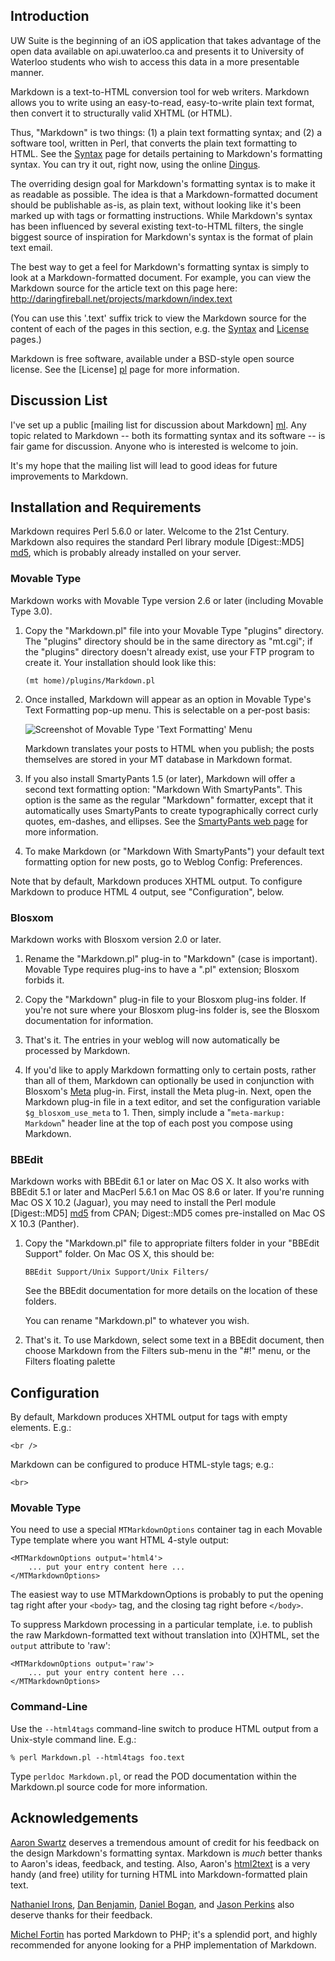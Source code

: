 Introduction
------------

UW Suite is the beginning of an iOS application that takes advantage of the open data available on api.uwaterloo.ca and presents it to University of Waterloo students who wish to access this data in a more presentable manner.

Markdown is a text-to-HTML conversion tool for web writers. Markdown
allows you to write using an easy-to-read, easy-to-write plain text
format, then convert it to structurally valid XHTML (or HTML).

Thus, "Markdown" is two things: (1) a plain text formatting syntax;
and (2) a software tool, written in Perl, that converts the plain text
formatting to HTML. See the [Syntax][] page for details pertaining to
Markdown's formatting syntax. You can try it out, right now, using the
online [Dingus][].

  [syntax]: /projects/markdown/syntax
  [dingus]: /projects/markdown/dingus

The overriding design goal for Markdown's formatting syntax is to make
it as readable as possible. The idea is that a Markdown-formatted
document should be publishable as-is, as plain text, without looking
like it's been marked up with tags or formatting instructions. While
Markdown's syntax has been influenced by several existing text-to-HTML
filters, the single biggest source of inspiration for Markdown's
syntax is the format of plain text email.

The best way to get a feel for Markdown's formatting syntax is simply
to look at a Markdown-formatted document. For example, you can view
the Markdown source for the article text on this page here:
<http://daringfireball.net/projects/markdown/index.text>

(You can use this '.text' suffix trick to view the Markdown source for
the content of each of the pages in this section, e.g. the
[Syntax][s_src] and [License][l_src] pages.)

  [s_src]: /projects/markdown/syntax.text
  [l_src]: /projects/markdown/license.text

Markdown is free software, available under a BSD-style open source
license. See the [License] [pl] page for more information.

  [pl]: /projects/markdown/license


Discussion List <a id="discussion-list" />
---------------

I've set up a public [mailing list for discussion about Markdown] [ml].
Any topic related to Markdown -- both its formatting syntax and
its software -- is fair game for discussion. Anyone who is interested
is welcome to join.

It's my hope that the mailing list will lead to good ideas for future
improvements to Markdown.

  [ml]: http://six.pairlist.net/mailman/listinfo/markdown-discuss


Installation and Requirements <a id="install" />
-----------------------------

Markdown requires Perl 5.6.0 or later. Welcome to the 21st Century.
Markdown also requires the standard Perl library module [Digest::MD5]
[md5], which is probably already installed on your server.

  [md5]: http://search.cpan.org/dist/Digest-MD5/MD5.pm


### Movable Type ###

Markdown works with Movable Type version 2.6 or later (including
Movable Type 3.0).

1.  Copy the "Markdown.pl" file into your Movable Type "plugins"
	directory. The "plugins" directory should be in the same directory
	as "mt.cgi"; if the "plugins" directory doesn't already exist, use
	your FTP program to create it. Your installation should look like
	this:

        (mt home)/plugins/Markdown.pl

2.  Once installed, Markdown will appear as an option in Movable Type's
	Text Formatting pop-up menu. This is selectable on a per-post basis:
	
	![Screenshot of Movable Type 'Text Formatting' Menu][tfmenu]
	
	Markdown translates your posts to HTML when you publish; the posts
	themselves are stored in your MT database in Markdown format.

3.	If you also install SmartyPants 1.5 (or later), Markdown will
	offer a second text formatting option: "Markdown With
	SmartyPants". This option is the same as the regular "Markdown"
	formatter, except that it automatically uses SmartyPants to create
	typographically correct curly quotes, em-dashes, and ellipses. See
	the [SmartyPants web page][sp] for more information.

4.	To make Markdown (or "Markdown With SmartyPants") your default
	text formatting option for new posts, go to Weblog Config:
	Preferences.

Note that by default, Markdown produces XHTML output. To configure
Markdown to produce HTML 4 output, see "Configuration", below.

  [sp]: http://daringfireball.net/projects/smartypants/



### Blosxom ###

Markdown works with Blosxom version 2.0 or later.

1.  Rename the "Markdown.pl" plug-in to "Markdown" (case is
    important). Movable Type requires plug-ins to have a ".pl"
    extension; Blosxom forbids it.

2.  Copy the "Markdown" plug-in file to your Blosxom plug-ins folder.
    If you're not sure where your Blosxom plug-ins folder is, see the
    Blosxom documentation for information.

3.  That's it. The entries in your weblog will now automatically be
	processed by Markdown.

4.	If you'd like to apply Markdown formatting only to certain
	posts, rather than all of them, Markdown can optionally be used in
	conjunction with Blosxom's [Meta][] plug-in. First, install the
	Meta plug-in. Next, open the Markdown plug-in file in a text
	editor, and set the configuration variable `$g_blosxom_use_meta`
	to 1. Then, simply include a "`meta-markup: Markdown`" header line
	at the top of each post you compose using Markdown.

  [meta]: http://www.blosxom.com/plugins/meta/meta.htm


### BBEdit ###

Markdown works with BBEdit 6.1 or later on Mac OS X. It also works
with BBEdit 5.1 or later and MacPerl 5.6.1 on Mac OS 8.6 or later. If
you're running Mac OS X 10.2 (Jaguar), you may need to install the
Perl module [Digest::MD5] [md5] from CPAN; Digest::MD5 comes
pre-installed on Mac OS X 10.3 (Panther).

1.  Copy the "Markdown.pl" file to appropriate filters folder in your
	"BBEdit Support" folder. On Mac OS X, this should be:

        BBEdit Support/Unix Support/Unix Filters/

    See the BBEdit documentation for more details on the location of
    these folders.

    You can rename "Markdown.pl" to whatever you wish.

2.  That's it. To use Markdown, select some text in a BBEdit document,
	then choose Markdown from the Filters sub-menu in the "#!" menu, or
	the Filters floating palette



Configuration  <a id="configuration"></a>
-------------

By default, Markdown produces XHTML output for tags with empty elements.
E.g.:

    <br />

Markdown can be configured to produce HTML-style tags; e.g.:

    <br>


### Movable Type ###

You need to use a special `MTMarkdownOptions` container tag in each
Movable Type template where you want HTML 4-style output:

    <MTMarkdownOptions output='html4'>
        ... put your entry content here ...
    </MTMarkdownOptions>

The easiest way to use MTMarkdownOptions is probably to put the
opening tag right after your `<body>` tag, and the closing tag right
before `</body>`.

To suppress Markdown processing in a particular template, i.e. to
publish the raw Markdown-formatted text without translation into
(X)HTML, set the `output` attribute to 'raw':

    <MTMarkdownOptions output='raw'>
        ... put your entry content here ...
    </MTMarkdownOptions>


### Command-Line ###

Use the `--html4tags` command-line switch to produce HTML output from a
Unix-style command line. E.g.:

    % perl Markdown.pl --html4tags foo.text

Type `perldoc Markdown.pl`, or read the POD documentation within the
Markdown.pl source code for more information.


Acknowledgements <a id="acknowledgements" />
----------------

[Aaron Swartz][] deserves a tremendous amount of credit for his feedback on the
design Markdown's formatting syntax. Markdown is *much* better thanks
to Aaron's ideas, feedback, and testing. Also, Aaron's [html2text][]
is a very handy (and free) utility for turning HTML into
Markdown-formatted plain text.

[Nathaniel Irons][], [Dan Benjamin][], [Daniel Bogan][], and [Jason Perkins][]
also deserve thanks for their feedback.

[Michel Fortin][] has ported Markdown to PHP; it's a splendid port, and highly recommended for anyone looking for a PHP implementation of Markdown.

  [Aaron Swartz]:		http://www.aaronsw.com/
  [Nathaniel Irons]:	http://bumppo.net/
  [Dan Benjamin]:		http://hivelogic.com/
  [Daniel Bogan]:		http://waferbaby.com/
  [Jason Perkins]:		http://pressedpants.com/
  [Michel Fortin]:		http://www.michelf.com/projects/php-markdown/
  [html2text]:          http://www.aaronsw.com/2002/html2text/
 
  [tfmenu]: /graphics/markdown/mt_textformat_menu.png